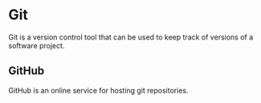 # Git
Git is a version control tool that can be used to keep track of versions of a software project.

## GitHub

GitHub is an online service for hosting git repositories.
